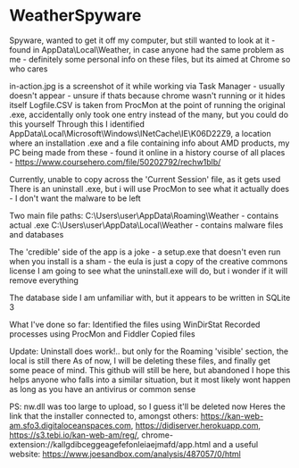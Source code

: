 # WeatherSpyware
 Spyware, wanted to get it off my computer, but still wanted to look at it - found in AppData\Local\Weather, in case anyone had the same problem as me - definitely some personal info on these files, but its aimed at Chrome so who cares

 in-action.jpg is a screenshot of it while working via Task Manager - usually doesn't appear - unsure if thats because chrome wasn't running or it hides itself
 Logfile.CSV is taken from ProcMon at the point of running the original .exe, accidentally only took one entry instead of the many, but you could do this yourself
 Through this I identified AppData\Local\Microsoft\Windows\INetCache\IE\K06D22Z9, a location where an installation .exe and a file containing info about AMD products, my PC being made from these - found it online in a history course of all places - https://www.coursehero.com/file/50202792/rechw1blb/

 Currently, unable to copy across the 'Current Session' file, as it gets used
 There is an uninstall .exe, but i will use ProcMon to see what it actually does - I don't want the malware to be left

 Two main file paths:
    C:\Users\user\AppData\Roaming\Weather - contains actual .exe
    C:\Users\user\AppData\Local\Weather - contains malware files and databases

 The 'credible' side of the app is a joke - a setup.exe that doesn't even run when you install is a sham - the eula is just a copy of the creative commons license
 I am going to see what the uninstall.exe will do, but i wonder if it will remove everything

 The database side I am unfamiliar with, but it appears to be written in SQLite 3 

 What I've done so far:
    Identified the files using WinDirStat
    Recorded processes using ProcMon and Fiddler
    Copied files

 Update:
   Uninstall does work!.. but only for the Roaming 'visible' section, the local is still there
   As of now, I will be deleting these files, and finally get some peace of mind.
   This github will still be here, but abandoned
   I hope this helps anyone who falls into a similar situation, but it most likely wont happen as long as you have an antivirus or common sense

   PS: nw.dll was too large to upload, so I guess it'll be deleted now
       Heres the link that the installer connected to, amongst others: https://kan-web-am.sfo3.digitaloceanspaces.com, https://didiserver.herokuapp.com, https://s3.tebi.io/kan-web-am/reg/, chrome-extension://kallgdibceggeagefefonleiaejmafd/app.html and a useful website: https://www.joesandbox.com/analysis/487057/0/html
